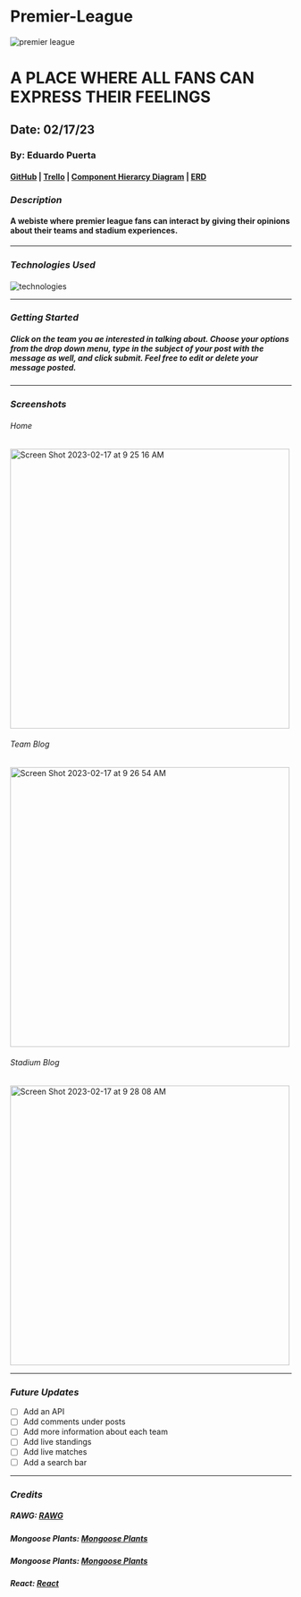 # Premier-League

####

![premier league](https://c4.wallpaperflare.com/wallpaper/919/333/278/league-premier-soccer-sports-wallpaper-preview.jpg)

# A PLACE WHERE ALL FANS CAN EXPRESS THEIR FEELINGS

## Date: 02/17/23

### By: Eduardo Puerta

#### [GitHub](https://github.com/eduardopuerta9) | [Trello](https://trello.com/b/iWgs0s9C/premier-league-blog) | [Component Hierarcy Diagram](https://lucid.app/lucidchart/197d23ac-4e5d-4253-8345-e5f0e3a178d7/edit?invitationId=inv_ed460a29-e964-44db-9d39-86c26d1c5a0a&page=0_0#) | [ERD](https://app.diagrams.net/#G1TWLSuZLQwTbeONNzSoVwwOUQ3Vh-wTBP)

### **_Description_**

#### A webiste where premier league fans can interact by giving their opinions about their teams and stadium experiences.

---

### **_Technologies Used_**

####

![technologies](https://miro.medium.com/max/1400/1*k0SazfSJ-tPSBbt2WDYIyw.png)

---

### **_Getting Started_**

##### Click on the team you ae interested in talking about. Choose your options from the drop down menu, type in the subject of your post with the message as well, and click submit. Feel free to edit or delete your message posted.

---

### **_Screenshots_**
###### Home
<img width="500" alt="Screen Shot 2023-02-17 at 9 25 16 AM" src="https://user-images.githubusercontent.com/122240360/219682994-470658b6-5ac8-4d19-995f-1523cd67ce3f.png">

###### Team Blog
<img width="500" alt="Screen Shot 2023-02-17 at 9 26 54 AM" src="https://user-images.githubusercontent.com/122240360/219683417-f4ec6838-2fb5-4faa-b4b0-332764c03c1f.png">

###### Stadium Blog
<img width="500" alt="Screen Shot 2023-02-17 at 9 28 08 AM" src="https://user-images.githubusercontent.com/122240360/219683520-0ebe047e-7b66-4185-b440-67424ccd4d47.png">



---

### **_Future Updates_**
- [ ] Add an API
- [ ] Add comments under posts
- [ ] Add more information about each team
- [ ] Add live standings
- [ ] Add live matches
- [ ] Add a search bar
---

### **_Credits_**
##### RAWG: [RAWG](https://github.com/eduardopuerta9/u2_hw_RAWG_router)
##### Mongoose Plants: [Mongoose Plants](https://github.com/eduardopuerta9/u2_hw_mongoose_plants)
##### Mongoose Plants: [Mongoose Plants](https://github.com/eduardopuerta9/u2_hw_mongoose_plants)
##### React: [React](https://developer.mozilla.org/en-US/docs/Learn/Tools_and_testing/Client-side_JavaScript_frameworks/React_interactivity_filtering_conditional_rendering)
